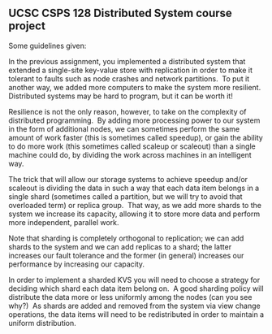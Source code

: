## UCSC CSPS 128 Distributed System course project
Some guidelines given:


In the previous assignment, you implemented a distributed system that extended a single-site key-value store with replication in order to make it tolerant to faults such as node crashes and network partitions.  To put it another way, we added more computers to make the system more resilient. Distributed systems may be hard to program, but it can be worth it!

Resilience is not the only reason, however, to take on the complexity of distributed programming.  By adding more processing power to our system in the form of additional nodes, we can sometimes perform the same amount of work faster (this is sometimes called speedup), or gain the ability to do more work (this sometimes called scaleup or scaleout) than a single machine could do, by dividing the work across machines in an intelligent way.

The trick that will allow our storage systems to achieve speedup and/or scaleout is dividing the data in such a way that each data item belongs in a single shard (sometimes called a partition, but we will try to avoid that overloaded term) or replica group.  That way, as we add more shards to the system we increase its capacity, allowing it to store more data and perform more independent, parallel work.

Note that sharding is completely orthogonal to replication; we can add shards to the system and we can add replicas to a shard; the latter increases our fault tolerance and the former (in general) increases our performance by increasing our capacity.

In order to implement a sharded KVS you will need to choose a strategy for deciding which shard each data item belong on.  A good sharding policy will distribute the data more or less uniformly among the nodes (can you see why?)  As shards are added and removed from the system via view change operations, the data items will need to be redistributed in order to maintain a uniform distribution.
